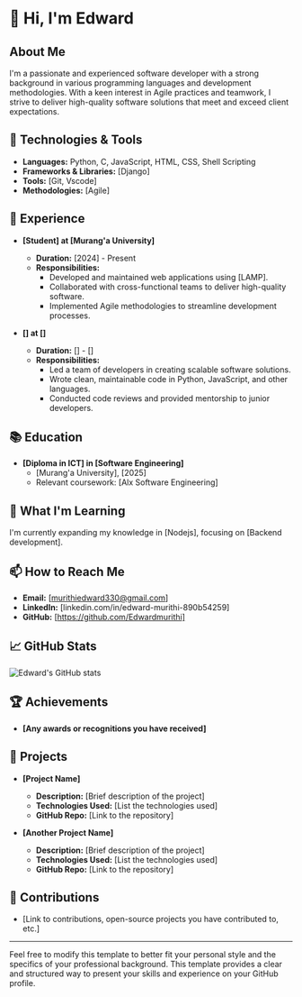 # 👋 Hi, I'm Edward

## About Me
I'm a passionate and experienced software developer with a strong background in various programming languages and development methodologies. With a keen interest in Agile practices and teamwork, I strive to deliver high-quality software solutions that meet and exceed client expectations.

## 🔧 Technologies & Tools

- **Languages:** Python, C, JavaScript, HTML, CSS, Shell Scripting
- **Frameworks & Libraries:** [Django]
- **Tools:** [Git, Vscode]
- **Methodologies:** [Agile]

## 🚀 Experience

- **[Student] at [Murang'a University]**
  - **Duration:** [2024] - Present
  - **Responsibilities:**
    - Developed and maintained web applications using [LAMP].
    - Collaborated with cross-functional teams to deliver high-quality software.
    - Implemented Agile methodologies to streamline development processes.

- **[] at []**
  - **Duration:** [] - []
  - **Responsibilities:**
    - Led a team of developers in creating scalable software solutions.
    - Wrote clean, maintainable code in Python, JavaScript, and other languages.
    - Conducted code reviews and provided mentorship to junior developers.

## 📚 Education

- **[Diploma in ICT] in [Software Engineering]**
  - [Murang'a University], [2025]
  - Relevant coursework: [Alx Software Engineering]

## 🌱 What I'm Learning

I'm currently expanding my knowledge in [Nodejs], focusing on [Backend development].

## 📫 How to Reach Me

- **Email:** [murithiedward330@gmail.com]
- **LinkedIn:** [linkedin.com/in/edward-murithi-890b54259]
- **GitHub:** [https://github.com/Edwardmurithi]

## 📈 GitHub Stats

![Edward's GitHub stats](https://github-readme-stats.vercel.app/api?username=your-github-username&show_icons=true&theme=radical)

## 🏆 Achievements

- **[Any awards or recognitions you have received]**

## 🔗 Projects

- **[Project Name]**
  - **Description:** [Brief description of the project]
  - **Technologies Used:** [List the technologies used]
  - **GitHub Repo:** [Link to the repository]

- **[Another Project Name]**
  - **Description:** [Brief description of the project]
  - **Technologies Used:** [List the technologies used]
  - **GitHub Repo:** [Link to the repository]

## 🤝 Contributions

- [Link to contributions, open-source projects you have contributed to, etc.]

---

Feel free to modify this template to better fit your personal style and the specifics of your professional background. This template provides a clear and structured way to present your skills and experience on your GitHub profile.

